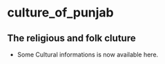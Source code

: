 # culture_of_punjab

## The religious and folk cluture

* Some Cultural informations is now  available here.
